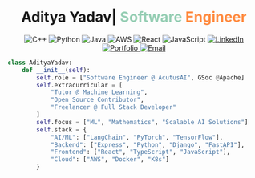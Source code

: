 <div  align="center">
  <h1>Aditya Yadav| <span style="color:#96CEB4">Software</span> <span style="color:#FF8C42">Engineer</span></h1>
  <p>
    <img src="https://img.shields.io/badge/C++-00599C?style=flat-square&logo=cplusplus&logoColor=white" alt="C++"/>
    <img src="https://img.shields.io/badge/Python-3776AB?style=flat-square&logo=python&logoColor=white" alt="Python"/>
    <img src="https://img.shields.io/badge/Java-007396?style=flat-square&logo=java&logoColor=white" alt="Java"/>
    <img src="https://img.shields.io/badge/AWS-232F3E?style=flat-square&logo=amazon-aws&logoColor=white" alt="AWS"/>
    <img src="https://img.shields.io/badge/React-20232A?style=flat-square&logo=react&logoColor=61DAFB" alt="React"/>
    <img src="https://img.shields.io/badge/JavaScript-F7DF1E?style=flat-square&logo=javascript&logoColor=black" alt="JavaScript"/>
    <a href="https://www.linkedin.com/in/2580aditya/">
      <img src="https://img.shields.io/badge/LinkedIn-0077B5?style=flat-square&logo=linkedin&logoColor=white" alt="LinkedIn"/>
    </a>
    <a href="https://portfolio-x41c.onrender.com">
      <img src="https://img.shields.io/badge/Portfolio-FF5722?style=flat-square&logo=google-chrome&logoColor=white" alt="Portfolio"/>
    </a>
    <a href="mailto:adiworkprofile@gmail.com" >
      <img src="https://img.shields.io/badge/Email-D14836?style=flat-square&logo=gmail&logoColor=white" alt="Email"/>
    </a>
  </p>
</div>

```python
class AdityaYadav:
    def __init__(self):
        self.role = ["Software Engineer @ AcutusAI", GSoc @Apache]
        self.extracurricular = [
            "Tutor @ Machine Learning", 
            "Open Source Contributor", 
            "Freelancer @ Full Stack Developer"
        ]
        self.focus = ["ML", "Mathematics", "Scalable AI Solutions"]
        self.stack = {
            "AI/ML": ["LangChain", "PyTorch", "TensorFlow"],
            "Backend": ["Express", "Python", "Django", "FastAPI"],
            "Frontend": ["React", "TypeScript", "JavaScript"],
            "Cloud": ["AWS", "Docker", "K8s"]
        }
